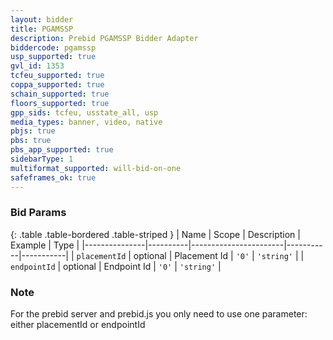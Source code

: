 ```yaml
---
layout: bidder
title: PGAMSSP
description: Prebid PGAMSSP Bidder Adapter
biddercode: pgamssp
usp_supported: true
gvl_id: 1353
tcfeu_supported: true
coppa_supported: true
schain_supported: true
floors_supported: true
gpp_sids: tcfeu, usstate_all, usp
media_types: banner, video, native
pbjs: true
pbs: true
pbs_app_supported: true
sidebarType: 1
multiformat_supported: will-bid-on-one
safeframes_ok: true
---
```


### Bid Params

{: .table .table-bordered .table-striped }
| Name          | Scope    | Description           | Example   | Type      |
|---------------|----------|-----------------------|-----------|-----------|
| `placementId`      | optional | Placement Id         | `'0'`    | `'string'` |
| `endpointId`       | optional | Endpoint Id          | `'0'`    | `'string'` |

### Note

For the prebid server and prebid.js you only need to use one parameter: either placementId or endpointId
